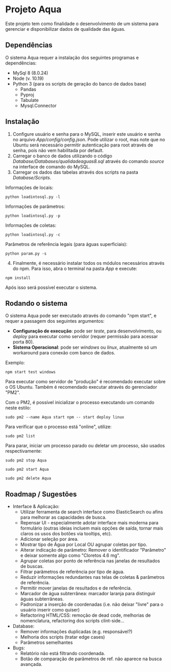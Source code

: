 # Projeto Aqua
Este projeto tem como finalidade o desenvolvimento de um sistema para gerenciar e disponibilizar dados de qualidade das águas.

## Dependências
O sistema Aqua requer a instalação dos seguintes programas e dependências:
* MySql 8 (8.0.24)
* Node (v. 10.19)
* Python 3 (para os scripts de geração do banco de dados base)
   * Pandas
   * Pyproj
   * Tabulate
   * Mysql.Connector
 
## Instalação
1) Configure usuário e senha para o MySQL, inserir este usuário e senha no arquivo *App/config/config.json*. 
Pode utilizar o root, mas note que no Ubuntu será necessário permitir autenticação para root através de senha, pois não vem habilitada por default.
2) Carregar o banco de dados utilizando o código *Database/Databases/qualidadeaguas8.sql* através do comando *source* na interface de comando do MySQL.
3) Carregar os dados das tabelas através dos scripts na pasta *Database/Scripts*.

Informações de locais:
```
python loadintosql.py -l
```
Informações de parâmetros:
```
python loadintosql.py -p
```
Informações de coletas:
```
python loadintosql.py -c
```
Parâmetros de referência legais (para águas superficiais):
```
python param.py -s
```
4) Finalmente, é necessário instalar todos os módulos necessários através do npm. Para isso, abra o terminal na pasta *App* e execute:
```
npm install
```
Após isso será possível executar o sistema.

## Rodando o sistema
O sistema Aqua pode ser executado através do comando "npm start", e requer a passagem dos seguintes argumentos:
* **Configuração de execução**: pode ser *teste*, para desenvolvimento, ou *deploy* para executar como servidor (requer permissão para acessar porta 80).
* **Sistema Operacional**: pode ser *windows* ou *linux*, atualmente só um workaround para conexão com banco de dados.

Exemplo:
```
npm start test windows
```

Para executar como servidor de "produção" é recomendado executar sobre o OS Ubuntu. Também é recomendado executar através do gerenciador "PM2".

Com o PM2, é possível inicializar o processo executando um comando neste estilo:
```
sudo pm2 --name Aqua start npm -- start deploy linux
```
Para verificar que o processo está "online", utilize:
```
sudo pm2 list
```

Para parar, iniciar um processo parado ou deletar um processo, são usados respectivamente:
```
sudo pm2 stop Aqua
```
```
sudo pm2 start Aqua
```
```
sudo pm2 delete Aqua
```

## Roadmap / Sugestões
* Interface & Aplicação:
  * Utilizar ferramenta de search interface como ElasticSearch ou afins para melhorar as capacidades de busca.
  * Repensar UI - especialmente adotar interface mais moderna para formulário (outras ideias incluem mais opções de saída, tornar mais claros os usos dos botões via tooltips, etc).
  * Adicionar seleção por área.
  * Mostrar tipo de Água por Local OU agrupar coletas por tipo.
  * Alterar indicação de parâmetro: Remover o identificador "Parâmetro" e deixar somente algo como "Cloretos 4.6 mg".
  * Agrupar coletas por ponto de referência nas janelas de resultados de buscas.
  * Filtrar parâmetros de referência por tipo de água.
  * Reduzir informações redundantes nas telas de coletas & parâmetros de referência.
  * Permitir mover janelas de resultados e de referência.
  * Marcador de água subterrânea: marcador laranja para distinguir águas subterrâneas.
  * Padronizar a inserção de coordenadas (i.e. não deixar "livre" para o usuário inserir como quiser) 
  * Refactoring HTML/CSS: remoção de dead code, melhorias de nomenclatura, refactoring dos scripts clint-side...
* Database:
  * Remover informações duplicadas (e.g. responsável?)
  * Melhoria dos scripts (tratar edge cases)
  * Parâmetros semelhantes
* Bugs:
  *  Relatório não está filtrando coordenada.
  *  Botão de comparação de parâmetros de ref. não aparece na busca avançada.
